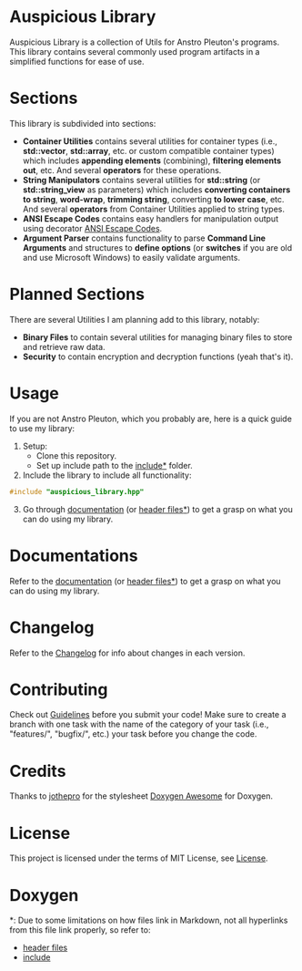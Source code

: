 # Auspicious Library
Auspicious Library is a collection of Utils for Anstro Pleuton's programs. This library contains several commonly used program artifacts in a simplified functions for ease of use.

# Sections
This library is subdivided into sections:
- **Container Utilities** contains several utilities for container types (i.e., **std::vector**, **std::array**, etc. or custom compatible container types) which includes **appending elements** (combining), **filtering elements out**, etc. And several **operators** for these operations.
- **String Manipulators** contains several utilities for **std::string** (or **std::string_view** as parameters) which includes **converting containers to string**, **word-wrap**, **trimming string**, converting **to lower case**, etc. And several **operators** from Container Utilities applied to string types.
- **ANSI Escape Codes** contains easy handlers for manipulation output using decorator [ANSI Escape Codes](https://en.wikipedia.org/wiki/ANSI_escape_code).
- **Argument Parser** contains functionality to parse **Command Line Arguments** and structures to **define options** (or **switches** if you are old and use Microsoft Windows) to easily validate arguments.

# Planned Sections
There are several Utilities I am planning add to this library, notably:
- **Binary Files** to contain several utilities for managing binary files to store and retrieve raw data.
- **Security** to contain encryption and decryption functions (yeah that's it).

# Usage
If you are not Anstro Pleuton, which you probably are, here is a quick guide to use my library:

 1. Setup:
    - Clone this repository.
    - Set up include path to the [include](include/)[*](#Doxygen) folder.
 2. Include the library to include all functionality:
```cpp
#include "auspicious_library.hpp"
```
 3. Go through [documentation](https://anstropleuton.github.io/auspicious-library) (or [header files](include/auspicious_library.hpp)[*](#Doxygen)) to get a grasp on what you can do using my library.

# Documentations
Refer to the [documentation](https://anstropleuton.github.io/auspicious-library) (or [header files](include/auspicious_library.hpp)[*](#Doxygen)) to get a grasp on what you can do using my library.

# Changelog
Refer to the [Changelog](Changelog.md) for info about changes in each version.

# Contributing
Check out [Guidelines](Guidelines.md) before you submit your code! Make sure to create a branch with one task with the name of the category of your task (i.e., "features/", "bugfix/", etc.) your task before you change the code.

# Credits
Thanks to [jothepro](https://github.com/jothepro) for the stylesheet [Doxygen Awesome](https://github.com/jothepro/doxygen-awesome-css) for Doxygen.

# License
This project is licensed under the terms of MIT License, see [License](License.md).

# Doxygen
\*: Due to some limitations on how files link in Markdown, not all hyperlinks from this file link properly, so refer to:
- [header files](https://anstropleuton.github.io/auspicious-library/docs/html/auspicious__library_8hpp_source.html)
- [include](https://anstropleuton.github.io/auspicious-library/docs/html/dir_d44c64559bbebec7f509842c48db8b23.html)
